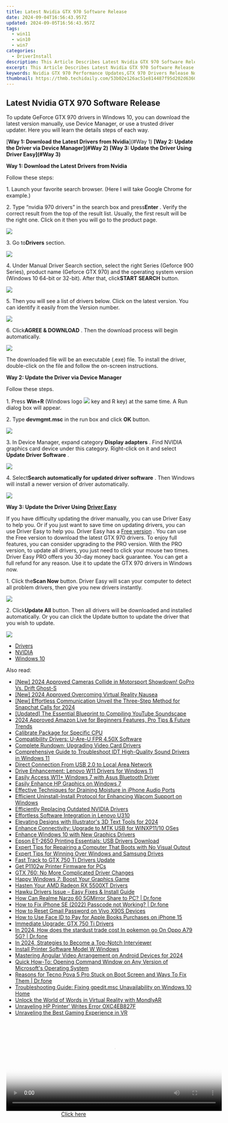 ```yaml
---
title: Latest Nvidia GTX 970 Software Release
date: 2024-09-04T16:56:43.957Z
updated: 2024-09-05T16:56:43.957Z
tags:
  - win11
  - win10
  - win7
categories:
  - DriverInstall
description: This Article Describes Latest Nvidia GTX 970 Software Release
excerpt: This Article Describes Latest Nvidia GTX 970 Software Release
keywords: Nvidia GTX 970 Performance Updates,GTX 970 Drivers Release Notes,Nvidia GTX 970 New Features,GTX 970 Optimization Tips,Nvidia GTX 970 Software Compatibility Guide,Latest Nvidia GTX 970 GPU Updates,GTX 970 Enhanced Graphics Experience
thumbnail: https://thmb.techidaily.com/53b02e126ac51e814487f95d202d6360b9c695229e51213279fffebf23dfc40c.jpg
---
```


## Latest Nvidia GTX 970 Software Release

 To update GeForce GTX 970 drivers in Windows 10, you can download the latest version manually, use Device Manager, or use a trusted driver updater. Here you will learn the details steps of each way.

[**Way 1: Download the Latest Drivers from Nvidia**](#Way 1)
**[Way 2: Update the Driver via Device Manager](#Way 2)**
**[Way 3: Update the Driver Using Driver Easy](#Way 3)**

**Way 1: Download the Latest Drivers from Nvidia**

Follow these steps:

 1\. Launch your favorite search browser. (Here I will take Google Chrome for example.)

 2\. Type “nvidia 970 drivers” in the search box and press**Enter** . Verify the correct result from the top of the result list. Usually, the first result will be the right one. Click on it then you will go to the product page.

![](https://images.drivereasy.com/wp-content/uploads/2017/02/img_58a280114d84c.jpg)

 3\. Go to**Drivers** section.

![](https://images.drivereasy.com/wp-content/uploads/2017/02/img_58a281dea1340.jpg)

 4\. Under Manual Driver Search section, select the right Series (Geforce 900 Series), product name (Geforce GTX 970) and the operating system version (Windows 10 64-bit or 32-bit). After that, click**START SEARCH** button.

![](https://images.drivereasy.com/wp-content/uploads/2017/02/img_58a2822d4b5a6.jpg)

 5\. Then you will see a list of drivers below. Click on the latest version. You can identify it easily from the Version number.

![](https://images.drivereasy.com/wp-content/uploads/2017/02/img_58a28370968cc.jpg)

 6\. Click**AGREE & DOWNLOAD** . Then the download process will begin automatically.

![](https://images.drivereasy.com/wp-content/uploads/2017/02/img_58a2840b6b0a9.jpg)

 The downloaded file will be an executable (.exe) file. To install the driver, double-click on the file and follow the on-screen instructions.

**Way 2: Update the Driver via Device Manager**

Follow these steps.

 1\. Press **Win+R** (Windows logo ![](https://images.drivereasy.com/wp-content/uploads/2016/10/img_57fef72359c9c.png) key and R key) at the same time. A Run dialog box will appear.

 2\. Type **devmgmt.msc** in the run box and click **OK** button.

![](https://images.drivereasy.com/wp-content/uploads/2016/10/img_5806e27e27212.png)

 3\. In Device Manager, expand category **Display adapters**  . Find NVIDIA graphics card device under this category. Right-click on it and select **Update Driver Software** .

![](https://images.drivereasy.com/wp-content/uploads/2017/02/img_58a285b02ab52.png)

 4\. Select**Search automatically for updated driver software** . Then Windows will install a newer version of driver automatically.

![](https://images.drivereasy.com/wp-content/uploads/2017/02/img_58a286a881cbe.jpg)

 **Way 3: Update the Driver Using [Driver Easy](https://tools.techidaily.com/drivereasy/download/)**

 If you have difficulty updating the driver manually, you can use Driver Easy to help you. Or if you just want to save time on updating drivers, you can use Driver Easy to help you. Driver Easy has a [Free version](https://tools.techidaily.com/drivereasy/download/) . You can use the Free version to download the latest GTX 970 drivers. To enjoy full features, you can consider upgrading to the PRO version. With the PRO version, to update all drivers, you just need to click your mouse two times. Driver Easy PRO offers you 30-day money back guarantee. You can get a full refund for any reason. Use it to update the GTX 970 drivers in Windows now.

 1\. Click the**Scan Now** button. Driver Easy will scan your computer to detect all problem drivers, then give you new drivers instantly.

![](https://images.drivereasy.com/wp-content/uploads/2017/04/img_58ef0b0153d00.png)

 2\. Click**Update All** button. Then all drivers will be downloaded and installed automatically. Or you can click the Update button to update the driver that you wish to update.

![](https://images.drivereasy.com/wp-content/uploads/2017/04/img_58ef0bd6c5552.jpg)

* [Drivers](https://tools.techidaily.com/drivereasy/download/)
* [NVIDIA](https://tools.techidaily.com/drivereasy/download/)
* [Windows 10](https://tools.techidaily.com/drivereasy/download/)

<ins class="adsbygoogle"
     style="display:block"
     data-ad-format="autorelaxed"
     data-ad-client="ca-pub-7571918770474297"
     data-ad-slot="1223367746"></ins>



<ins class="adsbygoogle"
     style="display:block"
     data-ad-client="ca-pub-7571918770474297"
     data-ad-slot="8358498916"
     data-ad-format="auto"
     data-full-width-responsive="true"></ins>





<span class="atpl-alsoreadstyle">Also read:</span>
<div><ul>
<li><a href="https://fox-glue.techidaily.com/new-2024-approved-cameras-collide-in-motorsport-showdown-gopro-vs-drift-ghost-s/"><u>[New] 2024 Approved  Cameras Collide in Motorsport Showdown! GoPro Vs. Drift Ghost-S</u></a></li>
<li><a href="https://vp-tips.techidaily.com/new-2024-approved-overcoming-virtual-reality-nausea/"><u>[New] 2024 Approved  Overcoming Virtual Reality Nausea</u></a></li>
<li><a href="https://snapchat-videos.techidaily.com/new-effortless-communication-unveil-the-three-step-method-for-snapchat-calls-for-2024/"><u>[New] Effortless Communication  Unveil the Three-Step Method for Snapchat Calls for 2024</u></a></li>
<li><a href="https://facebook-video-share.techidaily.com/updated-the-essential-blueprint-to-compiling-youtube-soundscape/"><u>[Updated] The Essential Blueprint to Compiling YouTube Soundscape</u></a></li>
<li><a href="https://ai-live-streaming.techidaily.com/2024-approved-amazon-live-for-beginners-features-pro-tips-and-future-trends/"><u>2024 Approved Amazon Live for Beginners Features, Pro Tips & Future Trends</u></a></li>
<li><a href="https://driver-install.techidaily.com/calibrate-package-for-specific-cpu/"><u>Calibrate Package for Specific CPU</u></a></li>
<li><a href="https://driver-install.techidaily.com/compatibility-drivers-u-are-u-fpr-450x-software/"><u>Compatibility Drivers: U-Are-U FPR 4.50X Software</u></a></li>
<li><a href="https://driver-install.techidaily.com/complete-rundown-upgrading-video-card-drivers/"><u>Complete Rundown: Upgrading Video Card Drivers</u></a></li>
<li><a href="https://sound-issues.techidaily.com/comprehensive-guide-to-troubleshoot-idt-high-quality-sound-drivers-in-windows-11/"><u>Comprehensive Guide to Troubleshoot IDT High-Quality Sound Drivers in Windows 11</u></a></li>
<li><a href="https://driver-install.techidaily.com/direct-connection-from-usb-20-to-local-area-network/"><u>Direct Connection From USB 2.0 to Local Area Network</u></a></li>
<li><a href="https://driver-install.techidaily.com/drive-enhancement-lenovo-w11-drivers-for-windows-11/"><u>Drive Enhancement: Lenovo W11 Drivers for Windows 11</u></a></li>
<li><a href="https://driver-install.techidaily.com/easily-access-w11plus-windows-7-with-asus-bluetooth-driver/"><u>Easily Access W11+ Windows 7 with Asus Bluetooth Driver</u></a></li>
<li><a href="https://driver-install.techidaily.com/easily-enhance-hp-graphics-on-windows-7/"><u>Easily Enhance HP Graphics on Windows 7</u></a></li>
<li><a href="https://fox-that.techidaily.com/effective-techniques-for-draining-moisture-in-iphone-audio-ports/"><u>Effective Techniques for Draining Moisture in iPhone Audio Ports</u></a></li>
<li><a href="https://driver-install.techidaily.com/efficient-uninstall-install-protocol-for-enhancing-wacom-support-on-windows/"><u>Efficient Uninstall-Install Protocol for Enhancing Wacom Support on Windows</u></a></li>
<li><a href="https://driver-install.techidaily.com/efficiently-replacing-outdated-nvidia-drivers/"><u>Efficiently Replacing Outdated NVIDIA Drivers</u></a></li>
<li><a href="https://driver-install.techidaily.com/effortless-software-integration-in-lenovo-u310/"><u>Effortless Software Integration in Lenovo U310</u></a></li>
<li><a href="https://article-helps.techidaily.com/elevating-designs-with-illustrators-3d-text-tools-for-2024/"><u>Elevating Designs with Illustrator's 3D Text Tools for 2024</u></a></li>
<li><a href="https://driver-install.techidaily.com/enhance-connectivity-upgrade-to-mtk-usb-for-winxp1110-oses/"><u>Enhance Connectivity: Upgrade to MTK USB for WINXP11/10 OSes</u></a></li>
<li><a href="https://driver-install.techidaily.com/enhance-windows-10-with-new-graphics-drivers/"><u>Enhance Windows 10 with New Graphics Drivers</u></a></li>
<li><a href="https://driver-install.techidaily.com/epson-et-2650-printing-essentials-usb-drivers-download/"><u>Epson ET-2650 Printing Essentials: USB Drivers Download</u></a></li>
<li><a href="https://techtrends.techidaily.com/expert-tips-for-repairing-a-computer-that-boots-with-no-visual-output/"><u>Expert Tips for Repairing a Computer That Boots with No Visual Output</u></a></li>
<li><a href="https://driver-install.techidaily.com/expert-tips-for-winning-over-windows-and-samsung-drives/"><u>Expert Tips for Winning Over Windows and Samsung Drives</u></a></li>
<li><a href="https://driver-install.techidaily.com/fast-track-to-gtx-750-ti-drivers-update/"><u>Fast Track to GTX 750 Ti Drivers Update</u></a></li>
<li><a href="https://driver-install.techidaily.com/get-p1102w-printer-firmware-for-pcs/"><u>Get P1102w Printer Firmware for PCs</u></a></li>
<li><a href="https://driver-install.techidaily.com/gtx-760-no-more-complicated-driver-changes/"><u>GTX 760: No More Complicated Driver Changes</u></a></li>
<li><a href="https://driver-install.techidaily.com/happy-windows-7-boost-your-graphics-game/"><u>Happy Windows 7: Boost Your Graphics Game</u></a></li>
<li><a href="https://driver-install.techidaily.com/hasten-your-amd-radeon-rx-5500xt-drivers/"><u>Hasten Your AMD Radeon RX 5500XT Drivers</u></a></li>
<li><a href="https://driver-install.techidaily.com/hawku-drivers-issue-easy-fixes-and-install-guide/"><u>Hawku Drivers Issue – Easy Fixes & Install Guide</u></a></li>
<li><a href="https://screen-mirror.techidaily.com/how-can-realme-narzo-60-5gmirror-share-to-pc-drfone-by-drfone-android/"><u>How Can Realme Narzo 60 5GMirror Share to PC? | Dr.fone</u></a></li>
<li><a href="https://iphone-unlock.techidaily.com/how-to-fix-iphone-se-2022-passcode-not-working-drfone-by-drfone-ios/"><u>How to Fix iPhone SE (2022) Passcode not Working? | Dr.fone</u></a></li>
<li><a href="https://android-unlock.techidaily.com/how-to-reset-gmail-password-on-vivo-x90s-devices-by-drfone-android/"><u>How to Reset Gmail Password on Vivo X90S Devices</u></a></li>
<li><a href="https://review-topics.techidaily.com/how-to-use-face-id-to-pay-for-apple-books-purchases-on-iphone-15-by-drfone-ios-unlock-ios-unlock/"><u>How to Use Face ID to Pay for Apple Books Purchases on iPhone 15</u></a></li>
<li><a href="https://driver-install.techidaily.com/immediate-upgrade-gtx-750-ti-drivers/"><u>Immediate Upgrade: GTX 750 Ti Drivers</u></a></li>
<li><a href="https://android-pokemon-go.techidaily.com/in-2024-how-does-the-stardust-trade-cost-in-pokemon-go-on-oppo-a79-5g-drfone-by-drfone-virtual-android/"><u>In 2024, How does the stardust trade cost In pokemon go On Oppo A79 5G? | Dr.fone</u></a></li>
<li><a href="https://some-approaches.techidaily.com/in-2024-strategies-to-become-a-top-notch-interviewer/"><u>In 2024, Strategies to Become a Top-Notch Interviewer</u></a></li>
<li><a href="https://driver-install.techidaily.com/install-printer-software-model-w-windows/"><u>Install Printer Software Model W Windows</u></a></li>
<li><a href="https://extra-skills.techidaily.com/mastering-angular-video-arrangement-on-android-devices-for-2024/"><u>Mastering Angular Video Arrangement on Android Devices for 2024</u></a></li>
<li><a href="https://tech-recovery.techidaily.com/quick-how-to-opening-command-window-on-any-version-of-microsofts-operating-system/"><u>Quick How-To: Opening Command Window on Any Version of Microsoft's Operating System</u></a></li>
<li><a href="https://howto.techidaily.com/reasons-for-tecno-pova-5-pro-stuck-on-boot-screen-and-ways-to-fix-them-drfone-by-drfone-fix-android-problems-fix-android-problems/"><u>Reasons for Tecno Pova 5 Pro Stuck on Boot Screen and Ways To Fix Them | Dr.fone</u></a></li>
<li><a href="https://win-blog.techidaily.com/troubleshooting-guide-fixing-gpeditmsc-unavailability-on-windows-10-home/"><u>Troubleshooting Guide: Fixing gpedit.msc Unavailability on Windows 10 Home</u></a></li>
<li><a href="https://mondly-stories.techidaily.com/unlock-the-world-of-words-in-virtual-reality-with-mondlyar/"><u>Unlock the World of Words in Virtual Reality with MondlyAR</u></a></li>
<li><a href="https://printer-issues.techidaily.com/unraveling-hp-printer-writes-error-oxc4eb827f/"><u>Unraveling HP Printer' Writes Error OXC4EB827F</u></a></li>
<li><a href="https://fox-blue.techidaily.com/unraveling-the-best-gaming-experience-in-vr/"><u>Unraveling the Best Gaming Experience in VR</u></a></li>
</ul></div>

<!-- affiliate ads begin -->
<span id="1983471">
					<video width="576" height="240" style="cursor:pointer"
           poster="//a.impactradius-go.com/display-clicktoplayimage/1983471.png"
           onclick="if(!this.playClicked){this.play();this.setAttribute('controls',true);this.playClicked=true;}">
	   <source src="//a.impactradius-go.com/display-ad/22993-1983471">
	   <img src="//a.impactradius-go.com/display-clicktoplayimage/1983471.png" style="border: none; height: 100%; width: 100%; object-fit: contain">
	</video>
	<div style="width:360px;text-align:center"><a href="javascript:window.open(decodeURIComponent('https%3A%2F%2Fhomestyler.sjv.io%2Fc%2F5597632%2F1983471%2F22993'), '_blank');void(0);">Click here</a></div>
</span>
<img height="0" width="0" src="https://imp.pxf.io/i/5597632/1983471/22993" style="position:absolute;visibility:hidden;" border="0" />
<!-- affiliate ads end -->